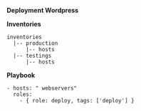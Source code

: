 <strong>Deployment Wordpress</strong>

__Inventories__
```
inventories
  |-- production
      |-- hosts
  |-- testings
      |-- hosts
```

__Playbook__
```
- hosts: " webservers"
  roles:
    - { role: deploy, tags: ['deploy'] }
```

